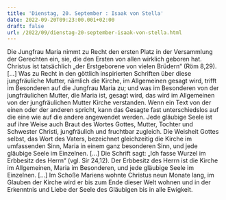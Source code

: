 ```yaml
---
title: 'Dienstag, 20. September : Isaak von Stella'
date: 2022-09-20T09:23:00.001+02:00
draft: false
url: /2022/09/dienstag-20-september-isaak-von-stella.html
---
```


Die Jungfrau Maria nimmt zu Recht den ersten Platz in der Versammlung der Gerechten ein, sie, die den Ersten von allen wirklich geboren hat. Christus ist tatsächlich „der Erstgeborene von vielen Brüdern“ (Röm 8,29). \[…\] Was zu Recht in den göttlich inspirierten Schriften über diese jungfräuliche Mutter, nämlich die Kirche, im Allgemeinen gesagt wird, trifft im Besonderen auf die Jungfrau Maria zu; und was im Besonderen von der jungfräulichen Mutter, die Maria ist, gesagt wird, das wird im Allgemeinen von der jungfräulichen Mutter Kirche verstanden. Wenn ein Text von der einen oder der anderen spricht, kann das Gesagte fast unterschiedslos auf die eine wie auf die andere angewendet werden. Jede gläubige Seele ist auf ihre Weise auch Braut des Wortes Gottes, Mutter, Tochter und Schwester Christi, jungfräulich und fruchtbar zugleich. Die Weisheit Gottes selbst, das Wort des Vaters, bezeichnet gleichzeitig die Kirche im umfassenden Sinn, Maria in einem ganz besonderen Sinn, und jede gläubige Seele im Einzelnen. \[…\] Die Schrift sagt: „Ich fasse Wurzel im Erbbesitz des Herrn“ (vgl. Sir 24,12). Der Erbbesitz des Herrn ist die Kirche im Allgemeinen, Maria im Besonderen, und jede gläubige Seele im Einzelnen. \[…\] Im Schoße Mariens wohnte Christus neun Monate lang, im Glauben der Kirche wird er bis zum Ende dieser Welt wohnen und in der Erkenntnis und Liebe der Seele des Gläubigen bis in alle Ewigkeit.